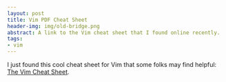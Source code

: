 ```yaml
---
layout: post
title: Vim PDF Cheat Sheet
header-img: img/old-bridge.png
abstract: A link to the Vim cheat sheet that I found online recently.
tags:
- vim
---
```

I just found this cool cheat sheet for Vim that some folks may find helpful: [The Vim Cheat Sheet](http://locobox.googlepages.com/vi-vim-cheat-sheet-qwerty.pdf).
